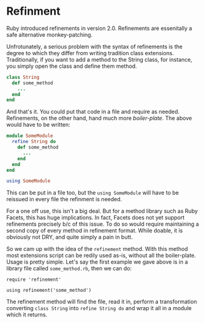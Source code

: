 # Refinment

Ruby introduced refinements in version 2.0. Refinements are essenitally
a safe alternative monkey-patching.

Unfrotunately, a serious problem with the syntax of refinements is the
degree to which they differ from writing tradition class extensions.
Traditionally, if you want to add a method to the String class, for 
instance, you simply open the class and define them method.

```ruby
class String
  def some_method
    ...
  end
end
```

And that's it. You could put that code in a file and require as needed.
Refinements, on the other hand, hand much more *boiler-plate*. The
above would have to be written:

```ruby
module SomeModule
  refine String do
    def some_method
      ...
    end
  end
end

using SomeModule
```

This can be put in a file too, but the `using SomeModule` will have to 
be reissued in every file the refinment is needed.

For a one off use, this isn't a big deal. But for a method library such as
Ruby Facets, this has huge implications. In fact, Facets does not yet support
refinements precisely b/c of this issue. To do so would require maintaining
a second copy of every method in refinement format. While doable, it is obviously
not DRY, and quite simply a pain in butt.

So we cam up with the idea of the `refinement` method. With this method most
extensions script can be redily used as-is, without all the boiler-plate.
Usage is pretty simple. Let's say the first example we gave above is in a
library file called `some_method.rb`, then we can do:

```
require 'refinement'

using refinement('some_method')
```

The refinement method will find the file, read it in, perform a transformation
converting `class String` into `refine String do` and wrap it all in a module
which it returns.


